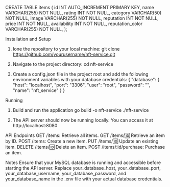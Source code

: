 CREATE TABLE items (
    id INT AUTO_INCREMENT PRIMARY KEY,
    name VARCHAR(255) NOT NULL,
    rating INT NOT NULL,
    category VARCHAR(50) NOT NULL,
    image VARCHAR(255) NOT NULL,
    reputation INT NOT NULL,
    price INT NOT NULL,
    availability INT NOT NULL,
    reputation_color VARCHAR(255) NOT NULL,
);



Installation and Setup
1. lone the repository to your local machine:
git clone https://github.com/yourusername/nft-service.git

2. Navigate to the project directory:
cd nft-service

3. Create a config.json file in the project root and add the following environment variables with your database credentials:
{
    "database": {
      "host": "localhost",
      "port": "3306",
      "user": "root",
      "password": "",
      "name": "nft_service"
    }
}
  

Running
1. Build and run the application
go build -o nft-service
./nft-service

2. The API server should now be running locally. You can access it at 
http://localhost:8080

API Endpoints
GET /items: Retrieve all items.
GET /items/:id: Retrieve an item by ID.
POST /items: Create a new item.
PUT /items/:id: Update an existing item.
DELETE /items/:id: Delete an item.
POST /items/:id/purchase: Purchase an item.

Notes
Ensure that your MySQL database is running and accessible before starting the API server.
Replace your_database_host, your_database_port, your_database_username, your_database_password, and your_database_name in the .env file with your actual database credentials.


